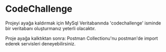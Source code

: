 # CodeChallenge

Projeyi ayağa kaldırmak için MySql Veritabanında 'codechallenge' isminde bir veritabanı oluşturmanız yeterli olacaktır.

Proje ayağa kalktıktan sonra:
Postman Collectionu'nu postman'de import ederek servisleri deneyebilirsiniz. 



